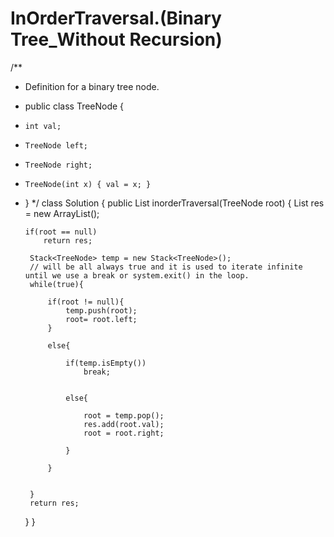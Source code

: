 # InOrderTraversal.(Binary Tree_Without Recursion)



/**
 * Definition for a binary tree node.
 * public class TreeNode {
 *     int val;
 *     TreeNode left;
 *     TreeNode right;
 *     TreeNode(int x) { val = x; }
 * }
 */
class Solution {
    public List<Integer> inorderTraversal(TreeNode root) {
       List<Integer> res = new  ArrayList<Integer>();
        
        
       if(root == null)
           return res;
        
        Stack<TreeNode> temp = new Stack<TreeNode>();
        // will be all always true and it is used to iterate infinite until we use a break or system.exit() in the loop.
        while(true){
            
            if(root != null){
                temp.push(root);
                root= root.left;
            }
            
            else{
                
                if(temp.isEmpty())
                    break;
                
                
                else{
                    
                    root = temp.pop();
                    res.add(root.val);
                    root = root.right;
                    
                }
                
            }
            
            
        }
        return res;
    }
}
